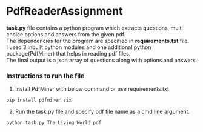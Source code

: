 # PdfReaderAssignment
<b>task.py</b> file contains a python program which extracts questions, multi choice options and answers from the given pdf.<br/>
The dependencies for the program are specified in <b>requirements.txt</b> file.<br/>
I used 3 inbuilt python modules and one additional python package(PdfMiner) that helps in reading pdf files.<br/>
The final output is a json array of questions along with options and answers.

### Instructions to run the file
1. Install PdfMiner with below command or use requirements.txt
```bash
pip install pdfminer.six
```
2. Run the task.py file and specify pdf file name as a cmd line argument.
```bash
python task.py The_Living_World.pdf
```


